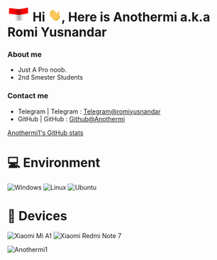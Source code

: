 # <img src="https://raw.githubusercontent.com/mpurnomoadji/GameTebakAku-master/master/website/img/animasi-bergerak-bendera-indonesia-0013.gif" width="50px"> Hi <img src="https://github.com/Bogdan-Torkhov/Bogdan-Torkhov/blob/main/assets/Hi.gif" width="30px">, Here is Anothermi a.k.a Romi Yusnandar 

### About me 

- Just A Pro noob. 
- 2nd Smester Students

### Contact me 

- Telegram | Telegram : [Telegram@romiyusnandar](https://t.me/romiyusnandar)
- GitHub | GitHub : [Github@Anothermi](https://github.com/Anothermi1)

[Anothermi1's GitHub stats](https://github-readme-stats.vercel.app/api?username=Anothermi1&show_icons=true&include_all_commits=true&theme=radical)

# 💻 Environment
![Windows](https://img.shields.io/badge/Windows%2011-00BBFF?style=flat-square&logo=Windows&logoColor=ffffff)
![Linux](https://img.shields.io/badge/Linux-Mint%2000BBFF?style=flat-square&logo=Linux&logoColor=ffffff)
![Ubuntu](https://img.shields.io/badge/Ubuntu-ED9121?style=flat-square&logo=Ubuntu&logoColor=ffffff)

# 📱 Devices
![Xiaomi Mi A1](https://img.shields.io/badge/Xiaomi%20Mi%20A1-ED9121?style=flat-square&logo=xiaomi&logoColor=ffffff)
![Xiaomi Redmi Note 7](https://img.shields.io/badge/Xiaomi%20Redmi%20Note%207-ED9121?style=flat-square&logo=xiaomi&logoColor=ffffff)

<!-- [![GitHub](https://img.shields.io/badge/dynamic/json?logo=github&label=GitHub+Followers&labelColor=282c34&color=181717&query=%24.data.totalSubs&url=https%3A%2F%2Fapi.spencerwoo.com%2Fsubstats%2F%3Fsource%3Dgithub%26queryKey%3Anothermi1&longCache=true)](https://github.com/Anothermi1) -->
<img src="https://komarev.com/ghpvc/?username=Anothermi1&style=flat-square" alt="Anothermi1" /><br>
